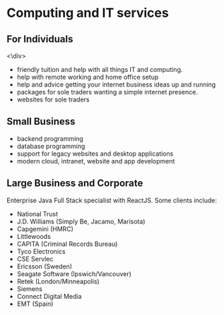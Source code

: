 # Computing and IT services 

## For Individuals

<div class="hmj-home-icon">
<i class="far fa-user"></i>
<\div>

- friendly tuition and help with all things IT and computing. 
- help with remote working and home office setup
- help and advice getting your internet business ideas up and running
- packages for sole traders wanting a simple internet presence.
- websites for sole traders



## Small Business

<div class="hmj-home-icon">
<i class="far fa-building"></i>
</div>

- backend programming
- database programming
- support for legacy websites and desktop applications
- modern cloud, intranet, website and app development


## Large Business and Corporate

<div class="hmj-home-icon">
<i class="fas fa-sitemap"></i>
</div>

Enterprise Java Full Stack specialist with ReactJS. Some clients include:
- National Trust
- J.D. Williams (Simply Be, Jacamo, Marisota)
- Capgemini (HMRC)
- Littlewoods
- CAPITA (Criminal Records Bureau)
- Tyco Electronics
- CSE Servlec
- Ericsson (Sweden)
- Seagate Software (Ipswich/Vancouver)
- Retek (London/Minneapolis)
- Siemens
- Connect Digital Media
- EMT (Spain)

